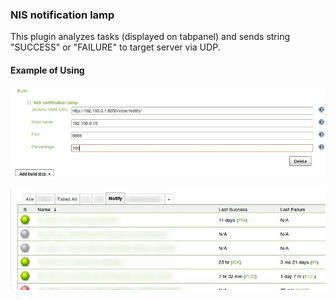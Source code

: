 ### NIS notification lamp

  

This plugin analyzes tasks (displayed on tabpanel) and sends string
"SUCCESS" or "FAILURE" to target server via UDP.

#### Example of Using

#### ![](docs/images/config.jpg)

![](docs/images/filter.jpg)
